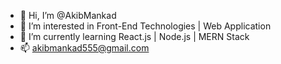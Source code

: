 - 👋 Hi, I’m @AkibMankad
- 👀 I’m interested in Front-End Technologies | Web Application
- 🌱 I’m currently learning React.js | Node.js | MERN Stack
- 📫 akibmankad555@gmail.com

<!---
AkibMankad/AkibMankad is a ✨ special ✨ repository because its `README.md` (this file) appears on your GitHub profile.
You can click the Preview link to take a look at your changes.
--->
